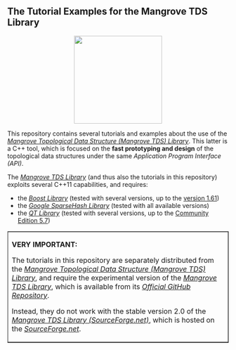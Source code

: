 <H2>The Tutorial Examples for the Mangrove TDS Library</H2>

<p><center><A href="http:://mangrovetds.github.io"><IMG src="http://davidcanino.github.io/img/mangrove_tree.jpg" border=0 width=200 height=200></A></center><p>
This repository contains several tutorials and examples about the use of the <i><A href='http://mangrovetds.github.io'>Mangrove Topological Data Structure (Mangrove TDS) Library</A></i>. This latter is a C++ tool, which is focused on the <b>fast prototyping and design</b> of the topological data structures under the same <i>Application Program Interface (API)</i>.<p>The <A href='http://mangrovetds.github.io'><i>Mangrove TDS Library</i></A> (and thus also the tutorials in this repository) exploits several C++11 capabilities, and requires:<ul>
<li>the <i><A href="http://www.boost.org/">Boost Library</A></i> (tested with several versions, up to the <A href="http://www.boost.org/users/history/version_1_61_0.html">version 1.61</A>)</li>
<li>the <i><A href="https://github.com/sparsehash/sparsehash">Google SparseHash Library</A></i> (tested with all available versions)</li>
<li>the <i><A href="http://www.qt.io">QT Library</A></i> (tested with several versions, up to the <A href="https://www.qt.io/qt5-7/">Community Edition 5.7</A>)</li></ul><p><table border=1 width=100%><tr><td border=0><p><b>VERY IMPORTANT:</b><p>The tutorials in this repository are separately distributed from the <i><A href='http://mangrovetds.github.io'>Mangrove Topological Data Structure (Mangrove TDS) Library</A></i>, and require the experimental version of the <A href='http://mangrovetds.github.io'><i>Mangrove TDS Library</i></A>, which is available from its <A href="http://github.com/davidcanino/mangrovetdslib"><i>Official GitHub Repository</i></A>.<p>Instead, they do not work with the stable version 2.0 of the <A href="http://mangrovetds.sourceforge.net"><i>Mangrove TDS Library (SourceForge.net)</i></A>, which is hosted on the <A href="http://sourceforge.net"><i>SourceForge.net</i></A>.<p></td></tr></table>
